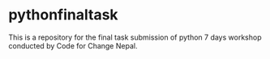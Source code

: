 # pythonfinaltask
This is a repository for the final task submission of python 7 days workshop conducted by Code for Change Nepal. 
